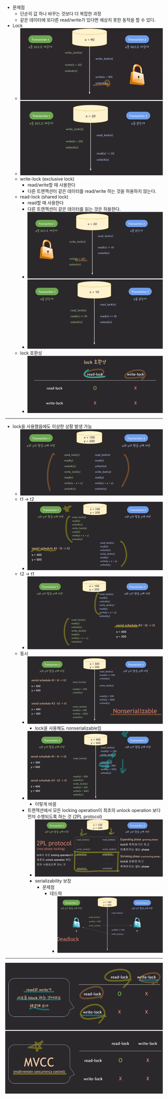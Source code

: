 - 문제점
  - 단순히 값 하나 바꾸는 것보다 더 복잡한 과정
  - 같은 데이터에 또다른 read/write가 있다면 예상치 못한 동작을 할 수 있다.
- Lock
  - ![img_54.png](images/img_54.png)
  - ![img_55.png](images/img_55.png)
  - write-lock (exclusive lock)
    - read/write할 때 사용한다
    - 다른 트랜잭션이 같은 데이터를 read/write 하는 것을 허용하지 않는다.
  - read-lock (shared lock)
    - read할 때 사용한다
    - 다른 트랜잭션이 같은 데이터를 읽는 것은 허용한다.
    - ![img_56.png](images/img_56.png)
    - ![img_59.png](images/img_59.png)
  - lock 호환성
    - ![img_60.png](images/img_60.png)

---
- lock을 사용했음에도 이상한 상황 발생 가능
  - ![img_61.png](images/img_61.png)
  - t1 -> t2
    - ![img_62.png](images/img_62.png)
  - t2 -> t1
    - ![img_63.png](images/img_63.png)
  - 동시
    - ![img_65.png](images/img_65.png)
      - lock을 사용해도 nonserializable임
    - ![img_67.png](images/img_67.png)
      - 이렇게 바꿈
    - 트랜잭션에서 모든 locking operation이 최초의 unlock operation 보다 먼저 수행되도록 하는 것 (2PL protocol)
      - ![img_68.png](images/img_68.png)
      - serializability 보장
        - 문제점
          - 데드락
            - ![img_69.png](images/img_69.png)

---
![img_70.png](images/img_70.png)
![img_71.png](images/img_71.png)

